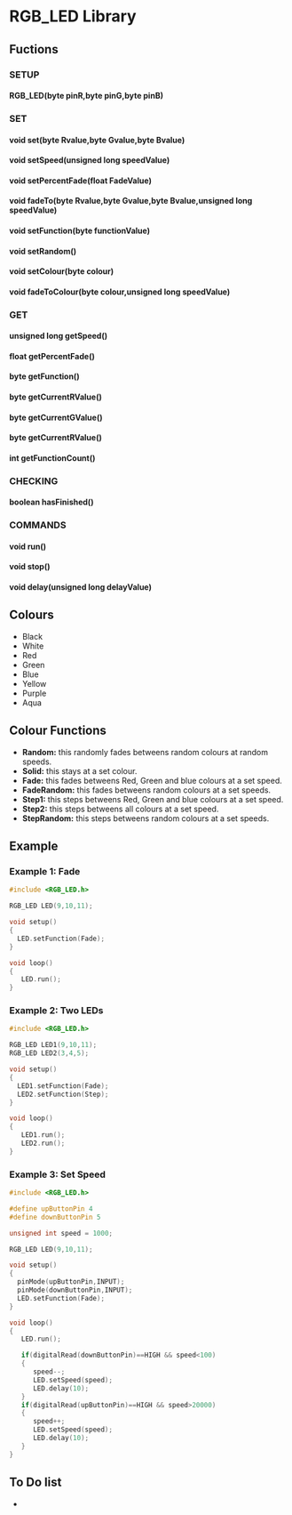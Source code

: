 # RGB_LED Library
 

## Fuctions
### SETUP
#### RGB_LED(byte pinR,byte pinG,byte pinB)

### SET 
#### void set(byte Rvalue,byte Gvalue,byte Bvalue)

#### void setSpeed(unsigned long speedValue)

#### void setPercentFade(float FadeValue)

#### void fadeTo(byte Rvalue,byte Gvalue,byte Bvalue,unsigned long speedValue)

#### void setFunction(byte functionValue)

#### void setRandom()

#### void setColour(byte colour)

#### void fadeToColour(byte colour,unsigned long speedValue)

### GET
#### unsigned long getSpeed()

#### float getPercentFade()

#### byte getFunction()

#### byte getCurrentRValue()

#### byte getCurrentGValue()

#### byte getCurrentRValue()

#### int getFunctionCount()

### CHECKING 
#### boolean hasFinished()

### COMMANDS 
#### void run()

#### void stop()

#### void delay(unsigned long delayValue)

## Colours
- Black
- White
- Red
- Green
- Blue
- Yellow
- Purple
- Aqua

## Colour Functions
- **Random:** this randomly fades betweens random colours at random speeds.
- **Solid:** this stays at a set colour.
- **Fade:** this fades betweens Red, Green and blue colours at a set speed.
- **FadeRandom:** this fades betweens random colours at a set speeds.
- **Step1:** this steps betweens Red, Green and blue colours at a set speed.
- **Step2:** this steps betweens all colours at a set speed.
- **StepRandom:** this steps betweens random colours at a set speeds.

## Example
### Example 1: Fade

```c++
#include <RGB_LED.h>

RGB_LED LED(9,10,11);

void setup() 
{
  LED.setFunction(Fade);
}

void loop() 
{
   LED.run();
}
```

### Example 2: Two LEDs

```c++
#include <RGB_LED.h>

RGB_LED LED1(9,10,11);
RGB_LED LED2(3,4,5);

void setup() 
{
  LED1.setFunction(Fade);
  LED2.setFunction(Step);
}

void loop() 
{
   LED1.run();
   LED2.run();
}
```

### Example 3: Set Speed

```c++
#include <RGB_LED.h>

#define upButtonPin 4
#define downButtonPin 5

unsigned int speed = 1000;

RGB_LED LED(9,10,11);

void setup() 
{
  pinMode(upButtonPin,INPUT);
  pinMode(downButtonPin,INPUT);
  LED.setFunction(Fade);
}

void loop() 
{
   LED.run();

   if(digitalRead(downButtonPin)==HIGH && speed<100)
   {
      speed--;
      LED.setSpeed(speed);
      LED.delay(10);
   }
   if(digitalRead(upButtonPin)==HIGH && speed>20000)
   {
      speed++;
      LED.setSpeed(speed);
      LED.delay(10);
   }
}
```

## To Do list
- 

